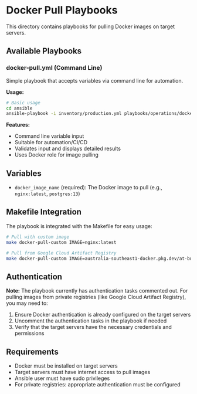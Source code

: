 # Docker Pull Playbooks

This directory contains playbooks for pulling Docker images on target servers.

## Available Playbooks

### docker-pull.yml (Command Line)
Simple playbook that accepts variables via command line for automation.

**Usage:**
```bash
# Basic usage
cd ansible
ansible-playbook -i inventory/production.yml playbooks/operations/docker-pull.yml -e "docker_image_name=nginx:latest"
```

**Features:**
- Command line variable input
- Suitable for automation/CI/CD
- Validates input and displays detailed results
- Uses Docker role for image pulling

## Variables

- `docker_image_name` (required): The Docker image to pull (e.g., `nginx:latest`, `postgres:13`)

## Makefile Integration

The playbook is integrated with the Makefile for easy usage:

```bash
# Pull with custom image
make docker-pull-custom IMAGE=nginx:latest

# Pull from Google Cloud Artifact Registry
make docker-pull-custom IMAGE=australia-southeast1-docker.pkg.dev/at-bus-465401/airflow-images/airflow_with_dep:latest
```

## Authentication

**Note:** The playbook currently has authentication tasks commented out. For pulling images from private registries (like Google Cloud Artifact Registry), you may need to:

1. Ensure Docker authentication is already configured on the target servers
2. Uncomment the authentication tasks in the playbook if needed
3. Verify that the target servers have the necessary credentials and permissions

## Requirements

- Docker must be installed on target servers
- Target servers must have internet access to pull images
- Ansible user must have sudo privileges
- For private registries: appropriate authentication must be configured 